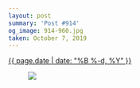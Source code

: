 ```yaml
---
layout: post
summary: 'Post #914'
og_image: 914-960.jpg
taken: October 7, 2019
---
```


<div class="post">
 <time>
  <a href="/914">
   {{ page.date | date: "%B %-d, %Y" }}
  </a>
 </time>
 <a href="/914">
  <figure data-taken="10/7/2019">
   <img sizes="(min-width: 700px) 50vw, calc(100vw - 2rem)" src="{{ site.assets_url }}/914-480.jpg" srcset="{{ site.assets_url }}/914-240.jpg 240w, {{ site.assets_url }}/914-480.jpg 480w, {{ site.assets_url }}/914-720.jpg 720w, {{ site.assets_url }}/914-960.jpg 960w"/>
  </figure>
 </a>
</div>
